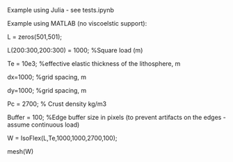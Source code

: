 Example using Julia - see tests.ipynb

Example using MATLAB (no viscoelstic support):

L = zeros(501,501);

L(200:300,200:300) = 1000; %Square load (m)

Te = 10e3; %effective elastic thickness of the lithosphere, m

dx=1000; %grid spacing, m

dy=1000; %grid spacing, m

Pc = 2700; % Crust density kg/m3

Buffer = 100; %Edge buffer size in pixels (to prevent artifacts on the edges - assume continuous load)

W = IsoFlex(L,Te,1000,1000,2700,100);

mesh(W)

